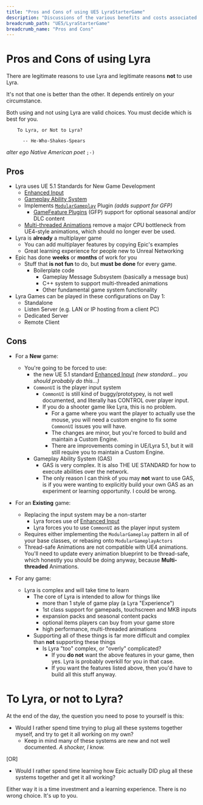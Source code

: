 ```yaml
---
title: "Pros and Cons of using UE5 LyraStarterGame"
description: "Discussions of the various benefits and costs associated with game dev using Unreal Engine (UE5) LyraStarterGame"
breadcrumb_path: "UE5/LyraStarterGame"
breadcrumb_name: "Pros and Cons"
---
```


# Pros and Cons of using Lyra

There are legitimate reasons to use Lyra and legitimate reasons **not** to use Lyra.

It's not that one is better than the other.  It depends entirely on your circumstance.

Both using and not using Lyra are valid choices.  You must decide which is best for you.

```text
    To Lyra, or Not to Lyra?

      -- He-Who-Shakes-Spears
```

*alter ego Native American poet*  `;-)`


## Pros

- Lyra uses UE 5.1 Standards for New Game Development
  - [Enhanced Input](https://dev.epicgames.com/community/learning/tutorials/eD13/unreal-engine-enhanced-input-in-ue5)
  - [Gameplay Ability System](/UE5/GameplayAbilitySystem/)
  - Implements [`ModularGameplay`](/UE5/ModularGameplay/) Plugin *(adds support for GFP)*
    - [GameFeature Plugins](/UE5/GameFeatures/) (GFP) support for optional seasonal and/or DLC content
  - [Multi-threaded Animations]() remove a major CPU bottleneck from UE4-style animations, which should no longer ever be used.
- Lyra is **already** a multiplayer game
  - You can add multiplayer features by copying Epic's examples
  - Great learning experience for people new to Unreal Networking
- Epic has done **weeks** or **months** of work for you
  - Stuff that **is not fun** to do, but **must be done** for every game.
    - Boilerplate code
      - Gameplay Message Subsystem (basically a message bus)
      - C++ system to support multi-threaded animations
      - Other fundamental game system functionality
- Lyra Games can be played in these configurations on Day 1:
  - Standalone
  - Listen Server (e.g. LAN or IP hosting from a client PC)
  - Dedicated Server
  - Remote Client


## Cons

- For a **New** game:
    - You're going to be forced to use:
      - the new UE 5.1 standard [Enhanced Input](https://dev.epicgames.com/community/learning/tutorials/eD13/unreal-engine-enhanced-input-in-ue5) *(new standard... you should probably do this...)*
      - `CommonUI` is the player input system
          - `CommonUI` is still kind of buggy/prototypey, is not well documented, and literally has CONTROL over player input.
          - If you do a shooter game like Lyra, this is no problem.
            - For a game where you want the player to actually use the mouse, you will need a custom engine to fix some `CommonUI` issues you will have.
            - The changes are minor, but you're forced to build and maintain a Custom Engine.
            - There are improvements coming in UE/Lyra 5.1, but it will still require you to maintain a Custom Engine.
      - Gameplay Ability System (GAS)
        - GAS is very complex. It is also THE UE STANDARD for how to execute abilities over the network.
        - The only reason I can think of you may **not** want to use GAS, is if you were wanting to explicitly build your own GAS as an experiment or learning opportunity.  I could be wrong.

- For an **Existing** game:
  - Replacing the input system may be a non-starter
    - Lyra forces use of [Enhanced Input](https://dev.epicgames.com/community/learning/tutorials/eD13/unreal-engine-enhanced-input-in-ue5)
    - Lyra forces you to use `CommonUI` as the player input system
  - Requires either implementing the `ModularGameplay` pattern in all of your base classes, or rebasing onto `ModularGameplayActors`
  - Thread-safe Animations are not compatible with UE4 animations.  You'll need to update every animation blueprint to be thread-safe, which honestly you should be doing anyway, because **Multi-threaded** Animations.

- For any game:
  - Lyra is complex and will take time to learn
    - The core of Lyra is intended to allow for things like
      - more than 1 style of game play (a Lyra "Experience")
      - 1st class support for gamepads, touchscreen and MKB inputs
      - expansion packs and seasonal content packs
      - optional items players can buy from your game store
      - high performance, multi-threaded animations
    - Supporting all of these things is far more difficult and complex than **not** supporting these things
      - Is Lyra "too" complex, or "overly" complicated?
        - If you **do not** want the above features in your game, then yes. Lyra is probably overkill for you in that case.
        - If you want the features listed above, then you'd have to build all this stuff anyway.

# To Lyra, or not to Lyra?

At the end of the day, the question you need to pose to yourself is this:

- Would I rather spend time trying to plug all these systems together myself, and try to get it all working on my own?
  - Keep in mind many of these systems are new and not well documented. *A shocker, I know.*

[OR]

- Would I rather spend time learning how Epic actually DID plug all these systems together and get it all working?

Either way it is a time investment and a learning experience.  There is no wrong choice.
It's up to you.
